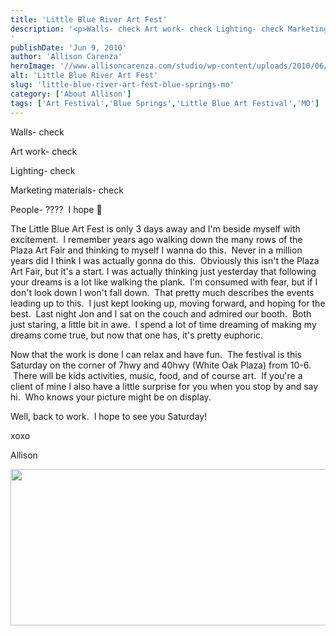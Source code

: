 ```yaml
---
title: 'Little Blue River Art Fest'
description: '<p>Walls- check Art work- check Lighting- check Marketing materials- check People- ????  I hope 🙂 The Little Blue Art Fest [&hellip;]</p>
'
publishDate: 'Jun 9, 2010'
author: 'Allison Carenza'
heroImage: '//www.allisoncarenza.com/studio/wp-content/uploads/2010/06/Little-Blue-River-Art-Fest_Invitation.jpg'
alt: 'Little Blue River Art Fest'
slug: 'little-blue-river-art-fest-blue-springs-mo'
category: ['About Allison']
tags: ['Art Festival','Blue Springs','Little Blue Art Festival','MO']
---
```


<p>Walls- check</p>
<p>Art work- check</p>
<p>Lighting- check</p>
<p>Marketing materials- check</p>
<p>People- ????  I hope 🙂</p>
<p>The Little Blue Art Fest is only 3 days away and I&apos;m beside myself with excitement.  I remember years ago walking down the many rows of the Plaza Art Fair and thinking to myself I wanna do this.  Never in a million years did I think I was actually gonna do this.  Obviously this isn&apos;t the Plaza Art Fair, but it&apos;s a start. I was actually thinking just yesterday that following your dreams is a lot like walking the plank.  I&apos;m consumed with fear, but if I don&apos;t look down I won&apos;t fall down.  That pretty much describes the events leading up to this.  I just kept looking up, moving forward, and hoping for the best.  Last night Jon and I sat on the couch and admired our booth.  Both just staring, a little bit in awe.  I spend a lot of time dreaming of making my dreams come true, but now that one has, it&apos;s pretty euphoric.</p>
<p>Now that the work is done I can relax and have fun.  The festival is this Saturday on the corner of 7hwy and 40hwy (White Oak Plaza) from 10-6.  There will be kids activities, music, food, and of course art.  If you&apos;re a client of mine I also have a little surprise for you when you stop by and say hi.  Who knows your picture might be on display.</p>
<p>Well, back to work.  I hope to see you Saturday!</p>
<p>xoxo</p>
<p>Allison</p>
<p><a rel="attachment wp-att-873" href="http://www.allisoncarenza.com/archives/little-blue-river-art-fest-blue-springs-mo/little-blue-river-art-fest_invitation/"><img class="aligncenter size-full wp-image-873" title="Little Blue River Art Fest_Invitation" src="http://www.allisoncarenza.com/studio/wp-content/uploads/2010/06/Little-Blue-River-Art-Fest_Invitation.jpg" alt="" width="563" height="250" srcset="/media/Little-Blue-River-Art-Fest_Invitation.jpg 563w, /media/Little-Blue-River-Art-Fest_Invitation-300x133.jpg 300w" sizes="(max-width: 563px) 100vw, 563px" /></a></p>

